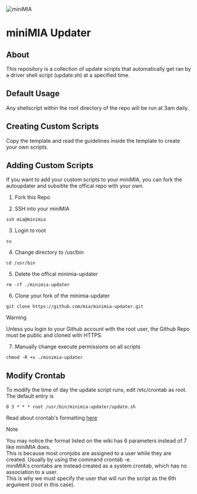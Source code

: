 ![miniMIA](https://ranthos.com/u/2024-03/minimia.png)

# miniMIA Updater

## About
This repository is a collection of update scripts that automatically get ran by a driver shell script (update.sh) at a specified time.

## Default Usage
Any shellscript within the root directory of the repo will be run at 3am daily.

## Creating Custom Scripts
Copy the template and read the guidelines inside the template to create your own scripts.

## Adding Custom Scripts
If you want to add your custom scripts to your miniMIA, you can fork the autoupdater and subsitite the offical repo with your own.
1. Fork this Repo

2. SSH into your miniMIA
```
ssh mia@minimia
```

3. Login to root
```
su
```

4. Change directory to /usr/bin
```
cd /usr/bin
```

5. Delete the offical minimia-updater
```
rm -rf ./minimia-updater
```

6. Clone your fork of the minimia-updater
```
git clone https://github.com/mia/minimia-updater.git
```
> [!WARNING]
> Unless you login to your Github account with the root user, the Github Repo must be public and cloned with HTTPS.

7. Manually change execute permissions on all scripts
```
chmod -R +x ./minimia-updater
```
## Modify Crontab
To modify the time of day the update script runs, edit /etc/crontab as root. The default entry is
```
0 3 * * * root /usr/bin/minimia-updater/update.sh
```
Read about crontab's formatting [here](https://wiki.archlinux.org/title/cron#Crontab_format)
> [!NOTE]
> You may notice the format listed on the wiki has 6 parameters instead of 7 like miniMIA does.  
> This is because most cronjobs are assigned to a user while they are created. Usually by using the command crontab -e.  
>  miniMIA's crontabs are instead created as a system crontab, which has no association to a user.  
>  This is why we must specify the user that will run the script as the 6th argument (root in this case).  
